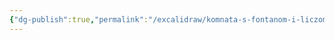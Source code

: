 ```yaml
---
{"dg-publish":true,"permalink":"/excalidraw/komnata-s-fontanom-i-liczom-excalidraw/","tags":["excalidraw"]}
---
```

<style> .container {font-family: sans-serif; text-align: center;} .button-wrapper button {z-index: 1;height: 40px; width: 100px; margin: 10px;padding: 5px;} .excalidraw .App-menu_top .buttonList { display: flex;} .excalidraw-wrapper { height: 800px; margin: 50px; position: relative;} :root[dir="ltr"] .excalidraw .layer-ui__wrapper .zen-mode-transition.App-menu_bottom--transition-left {transform: none;} </style><script src="https://cdn.jsdelivr.net/npm/react@17/umd/react.production.min.js"></script><script src="https://cdn.jsdelivr.net/npm/react-dom@17/umd/react-dom.production.min.js"></script><script type="text/javascript" src="https://cdn.jsdelivr.net/npm/@excalidraw/excalidraw@0.16.1/dist/excalidraw.production.min.js"></script><div id="комната_с_фонтаном_и_лицомexcalidraw.md"></div><script>(function(){const InitialData={"type":"excalidraw","version":2,"source":"https://github.com/zsviczian/obsidian-excalidraw-plugin/releases/tag/2.0.16","elements":[{"type":"ellipse","version":219,"versionNonce":1492167325,"isDeleted":false,"id":"8664RiWIOQjkC08qlhVL8","fillStyle":"solid","strokeWidth":2,"strokeStyle":"solid","roughness":1,"opacity":100,"angle":0,"x":-185,"y":-209.71875,"strokeColor":"#1e1e1e","backgroundColor":"transparent","width":292,"height":293,"seed":484390771,"groupIds":[],"frameId":null,"roundness":{"type":2},"boundElements":[],"updated":1703159960779,"link":null,"locked":false},{"type":"freedraw","version":232,"versionNonce":1914711005,"isDeleted":false,"id":"WLknqks968ukRpfBISxRy","fillStyle":"solid","strokeWidth":0.5,"strokeStyle":"solid","roughness":1,"opacity":100,"angle":0,"x":-45,"y":-226.71875,"strokeColor":"#1e1e1e","backgroundColor":"transparent","width":103,"height":39,"seed":1358239923,"groupIds":[],"frameId":null,"roundness":null,"boundElements":[],"updated":1703160135280,"link":null,"locked":false,"points":[[0,0],[-1,0],[-2,0],[-4,0],[-5,0],[-6,0],[-8,0],[-9,0],[-10,0],[-11,0],[-12,0],[-13,0],[-14,0],[-15,0],[-16,0],[-17,0],[-18,0],[-19,0],[-20,0],[-21,0],[-22,0],[-23,0],[-24,0],[-25,0],[-25,1],[-25,2],[-26,2],[-26,3],[-26,4],[-27,5],[-27,6],[-28,6],[-28,7],[-29,7],[-29,9],[-30,10],[-30,11],[-31,12],[-31,13],[-32,14],[-33,15],[-33,17],[-33,18],[-34,19],[-34,20],[-34,21],[-34,22],[-34,23],[-34,24],[-34,25],[-34,26],[-34,27],[-34,28],[-34,30],[-34,31],[-34,32],[-33,32],[-33,33],[-33,34],[-32,34],[-31,35],[-30,35],[-28,36],[-27,36],[-26,36],[-25,37],[-24,37],[-23,38],[-21,38],[-20,38],[-19,38],[-17,38],[-16,38],[-14,38],[-13,38],[-12,38],[-10,38],[-7,38],[-5,38],[-3,38],[-1,38],[0,38],[1,38],[2,38],[3,38],[4,38],[5,38],[6,38],[8,39],[9,39],[10,39],[11,39],[12,39],[14,39],[16,39],[17,39],[18,39],[19,39],[20,39],[21,39],[22,39],[24,39],[25,39],[26,39],[27,39],[28,39],[29,39],[30,39],[31,39],[32,39],[33,39],[35,39],[36,39],[37,39],[38,39],[40,39],[41,39],[42,39],[43,39],[44,39],[45,39],[46,39],[47,39],[48,39],[49,39],[50,39],[51,39],[52,39],[53,39],[54,39],[55,39],[56,39],[57,39],[58,39],[59,39],[60,39],[60,38],[61,37],[62,36],[63,35],[64,34],[65,33],[65,32],[66,31],[66,30],[67,30],[68,28],[68,27],[68,26],[69,26],[69,25],[69,24],[69,23],[69,22],[69,21],[69,20],[69,19],[69,18],[69,17],[69,16],[69,15],[69,14],[68,14],[67,13],[66,12],[66,11],[65,11],[65,10],[63,10],[62,10],[60,9],[59,8],[58,8],[57,8],[56,8],[55,8],[54,8],[53,7],[52,7],[51,7],[50,6],[49,6],[48,6],[47,5],[46,5],[46,4],[44,4],[43,4],[42,4],[41,4],[40,3],[38,3],[37,3],[36,2],[34,1],[32,1],[31,1],[29,0],[28,0],[27,0],[26,0],[25,0],[24,0],[23,0],[22,0],[20,0],[19,0],[18,0],[17,0],[16,0],[15,0],[13,0],[12,0],[11,0],[10,0],[7,0],[6,0],[5,0],[3,0],[2,0],[0,0],[-1,0],[-2,1],[-3,2],[-4,2],[-4,3],[-6,3],[-6,4],[0,0]],"lastCommittedPoint":null,"simulatePressure":true,"pressures":[]},{"type":"freedraw","version":27,"versionNonce":726416691,"isDeleted":false,"id":"lDcz1flAua2KPfhlFpHri","fillStyle":"solid","strokeWidth":0.5,"strokeStyle":"solid","roughness":1,"opacity":100,"angle":0,"x":-29,"y":-224.71875,"strokeColor":"#1e1e1e","backgroundColor":"transparent","width":2,"height":39,"seed":1668815891,"groupIds":[],"frameId":null,"roundness":null,"boundElements":[],"updated":1703160133035,"link":null,"locked":false,"points":[[0,0],[-1,0],[-1,1],[-1,4],[-1,5],[-1,8],[-1,10],[-1,11],[-1,13],[-1,16],[-1,17],[-1,20],[-1,22],[0,23],[1,26],[1,28],[1,29],[1,31],[1,32],[1,34],[1,35],[1,36],[1,38],[1,39],[1,39]],"lastCommittedPoint":null,"simulatePressure":true,"pressures":[]},{"type":"freedraw","version":180,"versionNonce":2123394749,"isDeleted":false,"id":"o09sPKiVKoBI-RekXqayY","fillStyle":"solid","strokeWidth":0.5,"strokeStyle":"solid","roughness":1,"opacity":100,"angle":0,"x":-128,"y":-175.71875,"strokeColor":"#1e1e1e","backgroundColor":"transparent","width":81,"height":96,"seed":1038953043,"groupIds":[],"frameId":null,"roundness":null,"boundElements":[],"updated":1703160129113,"link":null,"locked":false,"points":[[0,0],[1,0],[2,0],[2,-2],[3,-3],[3,-4],[4,-5],[4,-6],[4,-7],[5,-8],[5,-9],[6,-10],[6,-11],[6,-12],[6,-13],[6,-14],[6,-15],[6,-16],[6,-17],[6,-19],[6,-20],[6,-21],[6,-22],[6,-23],[6,-24],[6,-25],[6,-26],[6,-28],[6,-29],[6,-30],[6,-31],[5,-31],[5,-32],[4,-32],[3,-32],[1,-33],[0,-33],[-1,-34],[-3,-34],[-4,-34],[-6,-34],[-8,-34],[-10,-34],[-11,-34],[-12,-34],[-14,-34],[-15,-34],[-16,-34],[-16,-33],[-17,-33],[-18,-33],[-19,-32],[-20,-31],[-22,-30],[-23,-29],[-24,-28],[-26,-27],[-26,-26],[-27,-25],[-28,-25],[-29,-24],[-30,-24],[-31,-23],[-32,-22],[-33,-22],[-33,-21],[-34,-21],[-35,-20],[-36,-20],[-37,-18],[-38,-18],[-38,-17],[-39,-17],[-40,-16],[-41,-15],[-41,-14],[-42,-13],[-43,-12],[-44,-11],[-44,-10],[-45,-9],[-46,-9],[-47,-7],[-49,-6],[-50,-4],[-51,-4],[-52,-3],[-52,-1],[-53,-1],[-54,0],[-55,1],[-55,2],[-57,3],[-57,4],[-58,5],[-60,7],[-61,8],[-61,9],[-62,9],[-62,10],[-64,12],[-64,13],[-66,14],[-67,16],[-67,17],[-68,18],[-68,19],[-68,20],[-69,20],[-69,21],[-70,21],[-70,22],[-70,23],[-70,24],[-71,25],[-71,27],[-71,29],[-72,30],[-72,31],[-72,32],[-72,33],[-73,34],[-74,35],[-74,36],[-74,37],[-74,38],[-74,39],[-74,40],[-75,41],[-75,42],[-75,43],[-75,44],[-75,45],[-75,46],[-75,47],[-75,48],[-75,49],[-75,50],[-75,51],[-73,52],[-73,54],[-72,54],[-72,55],[-71,55],[-71,56],[-70,56],[-69,57],[-68,58],[-67,58],[-65,59],[-64,59],[-63,60],[-62,60],[-61,61],[-60,61],[-58,61],[-58,62],[-57,62],[-55,62],[-54,62],[-53,62],[-52,62],[-51,62],[-50,62],[-49,62],[-48,62],[-47,62],[-46,62],[-45,62],[-44,62],[-43,62],[-42,62],[-42,61],[-41,61],[-40,60],[-39,60],[-38,60],[-38,60]],"lastCommittedPoint":null,"simulatePressure":true,"pressures":[]},{"type":"freedraw","version":199,"versionNonce":262677171,"isDeleted":false,"id":"12O8SFlANIPAUbH9kPlk5","fillStyle":"solid","strokeWidth":0.5,"strokeStyle":"solid","roughness":1,"opacity":100,"angle":0,"x":-193,"y":-50.71875,"strokeColor":"#1e1e1e","backgroundColor":"transparent","width":58,"height":80,"seed":1731740979,"groupIds":[],"frameId":null,"roundness":null,"boundElements":[],"updated":1703160146435,"link":null,"locked":false,"points":[[0,0],[-1,0],[-2,0],[-2,1],[-3,3],[-4,4],[-5,5],[-5,6],[-5,8],[-6,9],[-6,10],[-6,11],[-7,13],[-8,15],[-9,17],[-9,19],[-10,21],[-10,23],[-10,24],[-10,25],[-10,26],[-10,28],[-10,30],[-10,32],[-10,34],[-10,36],[-10,38],[-10,41],[-9,43],[-9,44],[-8,45],[-7,46],[-7,47],[-6,48],[-5,50],[-4,51],[-3,52],[-2,53],[-1,54],[0,55],[1,55],[2,56],[3,57],[4,58],[5,58],[6,59],[7,60],[8,61],[10,62],[11,63],[11,64],[12,65],[14,66],[15,67],[15,68],[16,68],[17,69],[18,69],[18,70],[19,70],[19,71],[20,72],[21,72],[21,73],[22,73],[22,74],[23,74],[23,75],[24,76],[25,76],[25,77],[26,77],[27,78],[28,78],[29,78],[30,79],[31,79],[32,79],[33,80],[34,80],[35,80],[36,80],[37,80],[38,80],[39,80],[40,80],[41,80],[42,79],[43,79],[44,78],[45,78],[46,77],[47,75],[47,74],[48,73],[48,71],[48,70],[48,68],[48,67],[48,65],[48,64],[48,63],[48,62],[48,61],[48,60],[48,59],[48,57],[48,56],[47,55],[47,54],[47,53],[46,51],[45,50],[45,49],[44,48],[44,46],[43,45],[42,44],[41,42],[40,40],[40,39],[40,38],[39,37],[38,36],[38,35],[37,34],[37,33],[37,31],[36,30],[35,28],[35,27],[34,26],[34,25],[33,23],[33,22],[32,21],[31,20],[31,18],[30,18],[30,17],[30,16],[29,15],[28,15],[28,14],[27,14],[27,13],[26,12],[25,11],[24,10],[23,9],[22,9],[21,7],[20,7],[19,7],[18,6],[16,5],[15,5],[14,3],[13,3],[12,3],[11,2],[10,2],[8,2],[8,1],[7,1],[6,1],[5,1],[4,1],[3,1],[2,1],[1,1],[0,1],[0,0]],"lastCommittedPoint":null,"simulatePressure":true,"pressures":[]},{"type":"freedraw","version":51,"versionNonce":1349848669,"isDeleted":false,"id":"w-SCaQEAVHn5ekokvvefD","fillStyle":"solid","strokeWidth":0.5,"strokeStyle":"solid","roughness":1,"opacity":100,"angle":0,"x":-151,"y":-11.71875,"strokeColor":"#1e1e1e","backgroundColor":"transparent","width":37,"height":21,"seed":1912106387,"groupIds":[],"frameId":null,"roundness":null,"boundElements":[],"updated":1703160148265,"link":null,"locked":false,"points":[[0,0],[-1,0],[-2,0],[-4,0],[-8,2],[-9,3],[-11,4],[-13,5],[-14,6],[-15,6],[-16,7],[-18,8],[-20,10],[-22,11],[-23,13],[-25,14],[-26,15],[-26,16],[-28,16],[-29,17],[-30,17],[-32,19],[-34,20],[-36,21],[-37,21],[-37,21]],"lastCommittedPoint":null,"simulatePressure":true,"pressures":[]},{"type":"arrow","version":49,"versionNonce":2075124893,"isDeleted":false,"id":"_fl5ned50x4g8W4z2OFok","fillStyle":"solid","strokeWidth":2,"strokeStyle":"solid","roughness":1,"opacity":100,"angle":0,"x":-60,"y":-78.71875,"strokeColor":"#e03131","backgroundColor":"transparent","width":69,"height":60,"seed":1678414195,"groupIds":[],"frameId":null,"roundness":{"type":2},"boundElements":[],"updated":1703160171366,"link":null,"locked":false,"startBinding":null,"endBinding":null,"lastCommittedPoint":null,"startArrowhead":null,"endArrowhead":"arrow","points":[[0,0],[-69,-60]]},{"type":"arrow","version":40,"versionNonce":999323613,"isDeleted":false,"id":"k-BfrcE8mB2ZTIxbavpfy","fillStyle":"solid","strokeWidth":2,"strokeStyle":"solid","roughness":1,"opacity":100,"angle":0,"x":-12,"y":-87.71875,"strokeColor":"#1971c2","backgroundColor":"transparent","width":40,"height":97,"seed":323553501,"groupIds":[],"frameId":null,"roundness":{"type":2},"boundElements":[],"updated":1703160167207,"link":null,"locked":false,"startBinding":null,"endBinding":null,"lastCommittedPoint":null,"startArrowhead":null,"endArrowhead":"arrow","points":[[0,0],[40,-97]]},{"type":"arrow","version":45,"versionNonce":1602010109,"isDeleted":false,"id":"rUpkvl0p_D_-kDKksbREX","fillStyle":"solid","strokeWidth":2,"strokeStyle":"solid","roughness":1,"opacity":100,"angle":0,"x":-1,"y":-57.71875,"strokeColor":"#f08c00","backgroundColor":"transparent","width":86,"height":18,"seed":1902788915,"groupIds":[],"frameId":null,"roundness":{"type":2},"boundElements":[],"updated":1703160205365,"link":null,"locked":false,"startBinding":{"elementId":"EAsXZGC6Xx2UZQxliEq_F","focus":0.17578267269808243,"gap":1.1560789388870774},"endBinding":null,"lastCommittedPoint":null,"startArrowhead":null,"endArrowhead":"arrow","points":[[0,0],[86,18]]},{"type":"arrow","version":43,"versionNonce":286893885,"isDeleted":false,"id":"PdrB2xQWrajqG-3F4g0oJ","fillStyle":"solid","strokeWidth":2,"strokeStyle":"solid","roughness":1,"opacity":30,"angle":0,"x":-82,"y":-60.71875,"strokeColor":"#1e1e1e","backgroundColor":"transparent","width":66,"height":48,"seed":100852541,"groupIds":[],"frameId":null,"roundness":{"type":2},"boundElements":[],"updated":1703160188918,"link":null,"locked":false,"startBinding":null,"endBinding":null,"lastCommittedPoint":null,"startArrowhead":null,"endArrowhead":"arrow","points":[[0,0],[-66,48]]},{"type":"ellipse","version":88,"versionNonce":1227075891,"isDeleted":false,"id":"EAsXZGC6Xx2UZQxliEq_F","fillStyle":"solid","strokeWidth":2,"strokeStyle":"solid","roughness":1,"opacity":100,"angle":0,"x":-91,"y":-111.71875,"strokeColor":"#1971c2","backgroundColor":"transparent","width":93,"height":76,"seed":1277693331,"groupIds":[],"frameId":null,"roundness":{"type":2},"boundElements":[{"id":"rUpkvl0p_D_-kDKksbREX","type":"arrow"}],"updated":1703160158287,"link":null,"locked":false},{"type":"text","version":81,"versionNonce":1980220829,"isDeleted":false,"id":"niMS2Ebn","fillStyle":"solid","strokeWidth":2,"strokeStyle":"solid","roughness":1,"opacity":100,"angle":0,"x":-285.5,"y":-208.21875,"strokeColor":"#1e1e1e","backgroundColor":"transparent","width":80.947265625,"height":45,"seed":1861598653,"groupIds":[],"frameId":null,"roundness":null,"boundElements":[],"updated":1703160125136,"link":null,"locked":false,"fontSize":36,"fontFamily":1,"text":"Лицо","rawText":"Лицо","textAlign":"left","verticalAlign":"top","containerId":null,"originalText":"Лицо","lineHeight":1.25,"baseline":32}],"appState":{"theme":"dark","viewBackgroundColor":"#ffffff","currentItemStrokeColor":"#f08c00","currentItemBackgroundColor":"transparent","currentItemFillStyle":"solid","currentItemStrokeWidth":0.5,"currentItemStrokeStyle":"solid","currentItemRoughness":1,"currentItemOpacity":30,"currentItemFontFamily":1,"currentItemFontSize":36,"currentItemTextAlign":"left","currentItemStartArrowhead":null,"currentItemEndArrowhead":"arrow","scrollX":348.4083557128906,"scrollY":266.882568359375,"zoom":{"value":2},"currentItemRoundness":"round","gridSize":null,"gridColor":{"Bold":"#C9C9C9FF","Regular":"#EDEDEDFF"},"currentStrokeOptions":null,"previousGridSize":null,"frameRendering":{"enabled":true,"clip":true,"name":true,"outline":true}},"files":{}};InitialData.scrollToContent=true;App=()=>{const e=React.useRef(null),t=React.useRef(null),[n,i]=React.useState({width:void 0,height:void 0});return React.useEffect(()=>{i({width:t.current.getBoundingClientRect().width,height:t.current.getBoundingClientRect().height});const e=()=>{i({width:t.current.getBoundingClientRect().width,height:t.current.getBoundingClientRect().height})};return window.addEventListener("resize",e),()=>window.removeEventListener("resize",e)},[t]),React.createElement(React.Fragment,null,React.createElement("div",{className:"excalidraw-wrapper",ref:t},React.createElement(ExcalidrawLib.Excalidraw,{ref:e,width:n.width,height:n.height,initialData:InitialData,viewModeEnabled:!0,zenModeEnabled:!0,gridModeEnabled:!1})))},excalidrawWrapper=document.getElementById("комната_с_фонтаном_и_лицомexcalidraw.md");ReactDOM.render(React.createElement(App),excalidrawWrapper);})();</script>